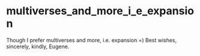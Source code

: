 # multiverses_and_more_i_e_expansion
Though I prefer multiverses and more, i.e. expansion =) Best wishes, sincerely, kindly, Eugene.
